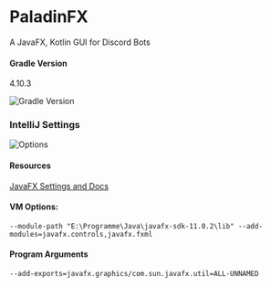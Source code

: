 # PaladinFX
A JavaFX, Kotlin GUI for Discord Bots

#### Gradle Version
4.10.3
<br/>

![Gradle Version](https://media.discordapp.net/attachments/574702492399435962/574702564910825482/unknown.png)

### IntelliJ Settings
![Options](https://cdn.discordapp.com/attachments/574702492399435962/574712685980155915/unknown.png)
#### Resources
[JavaFX Settings and Docs](https://openjfx.io/openjfx-docs/)

#### VM Options: 
`--module-path "E:\Programme\Java\javafx-sdk-11.0.2\lib" --add-modules=javafx.controls,javafx.fxml`

#### Program Arguments
`--add-exports=javafx.graphics/com.sun.javafx.util=ALL-UNNAMED`
